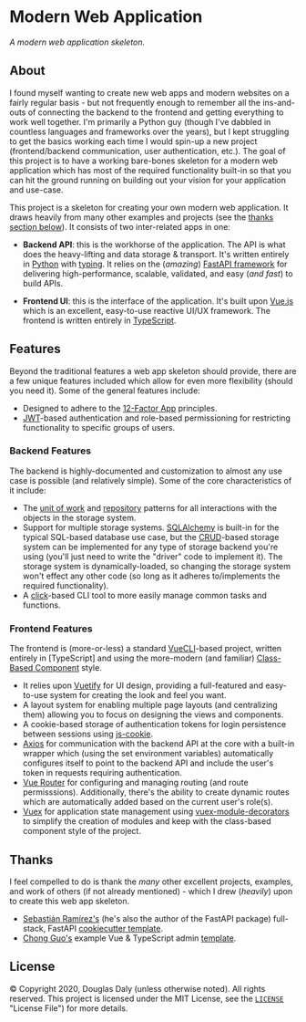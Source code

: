 # Modern Web Application

*A modern web application skeleton.*

## About

I found myself wanting to create new web apps and modern websites on a
fairly regular basis - but not frequently enough to remember all the
ins-and-outs of connecting the backend to the frontend and getting
everything to work well together.  I'm primarily a Python guy (though
I've dabbled in countless languages and frameworks over the years), but
I kept struggling to get the basics working each time I would spin-up a
new project (frontend/backend communication, user authentication, etc.).
The goal of this project is to have a working bare-bones skeleton for a
modern web application which has most of the required functionality
built-in so that you can hit the ground running on building out your
vision for your application and use-case.

This project is a skeleton for creating your own modern web application.
It draws heavily from many other examples and projects (see the
[thanks section below](#Thanks)).  It consists of two inter-related apps
in one:

- **Backend API**: this is the workhorse of the application.  The API is
    what does the heavy-lifting and data storage & transport.  It's
    written entirely in [Python](https://www.python.org/) with
    [typing](https://docs.python.org/3/library/typing.html).  It relies
    on the (*amazing*) [FastAPI framework](https://fastapi.tiangolo.com/)
    for delivering high-performance, scalable, validated, and easy
    (*and fast*) to build APIs.

- **Frontend UI**: this is the interface of the application.  It's built
    upon [Vue.js](https://vuejs.org/) which is an excellent, easy-to-use
    reactive UI/UX framework.  The frontend is written entirely in
    [TypeScript](https://www.typescriptlang.org/).

## Features

Beyond the traditional features a web app skeleton should provide, there
are a few unique features included which allow for even more flexibility
(should you need it).  Some of the general features include:

- Designed to adhere to the [12-Factor App](https://12factor.net/)
    principles.
- [JWT](https://jwt.io/)-based authentication and role-based
    permissioning for restricting functionality to specific groups of
    users.

### Backend Features

The backend is highly-documented and customization to almost any use
case is possible (and relatively simple).  Some of the core
characteristics of it include:

- The [unit of work](https://martinfowler.com/eaaCatalog/unitOfWork.html)
    and [repository](https://martinfowler.com/eaaCatalog/registry.html)
    patterns for all interactions with the objects in the storage
    system.
- Support for multiple storage systems.  [SQLAlchemy](https://www.sqlalchemy.org/)
    is built-in for the typical SQL-based database use case, but the
    [CRUD](https://en.wikipedia.org/wiki/Create,_read,_update_and_delete)-based
    storage system can be implemented for any type of storage backend
    you're using (you'll just need to write the "driver" code to
    implement it).  The storage system is dynamically-loaded, so
    changing the storage system won't effect any other code (so long as
    it adheres to/implements the required functionality).
- A [click](https://click.palletsprojects.com/en/7.x/)-based CLI tool to
    more easily manage common tasks and functions.

### Frontend Features

The frontend is (more-or-less) a standard [VueCLI](https://cli.vuejs.org/)-based
project, written entirely in [TypeScript] and using the more-modern
(and familiar) [Class-Based Component](https://class-component.vuejs.org/)
style.

- It relies upon [Vuetify](https://vuetifyjs.com/en/) for UI design,
    providing a full-featured and easy-to-use system for creating the
    look and feel you want.
- A layout system for enabling multiple page layouts (and centralizing
    them) allowing you to focus on designing the views and components.
- A cookie-based storage of authentication tokens for login persistence
    between sessions using [js-cookie](https://github.com/js-cookie/js-cookie).
- [Axios](https://github.com/axios/axios) for communication with the
    backend API at the core with a built-in wrapper which (using the set
    environment variables) automatically configures itself to point to
    the backend API and include the user's token in requests requiring
    authentication.
- [Vue Router](https://router.vuejs.org/) for configuring and managing
    routing (and route permisssions).  Additionally, there's the ability
    to create dynamic routes which are automatically added based on the
    current user's role(s).
- [Vuex](https://vuex.vuejs.org/) for application state management using
    [vuex-module-decorators](https://github.com/championswimmer/vuex-module-decorators)
    to simplify the creation of modules and keep with the class-based
    component style of the project.

## Thanks

I feel compelled to do is thank the *many* other excellent projects,
examples, and work of others (if not already mentioned) - which I drew
(*heavily*) upon to create this web app skeleton.

- [Sebastián Ramírez's](https://github.com/tiangolo) (he's also the
    author of the FastAPI package) full-stack, FastAPI
    [cookiecutter template](https://github.com/tiangolo/full-stack-fastapi-postgresql).
- [Chong Guo's](https://github.com/Armour) example Vue & TypeScript
    admin [template](https://github.com/Armour/vue-typescript-admin-template).

## License

&copy; Copyright 2020, Douglas Daly (unless otherwise noted).  All
rights reserved.  This project is licensed under the MIT License, see
the [`LICENSE`](./LICENSE) "License File") for more details.
